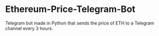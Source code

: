 # Ethereum-Price-Telegram-Bot
 Telegram bot made in Python that sends the price of ETH to a Telegram channel every 3 hours.
